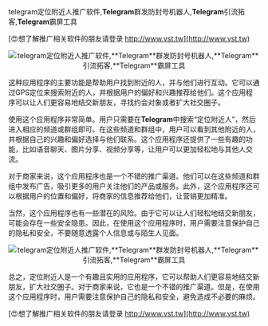 telegram定位附近人推广软件,**Telegram**群发防封号机器人,**Telegram**引流拓客,**Telegram**霸屏工具

[😍想了解推广相关软件的朋友请登录 http://www.vst.tw](http://www.vst.tw)

 <center><img src="https://vst.tw/MP4/tuiguang/png/8.png" alt="telegram定位附近人推广软件,**Telegram**群发防封号机器人,**Telegram**引流拓客,**Telegram**霸屏工具"></center>

这种应用程序的主要功能是帮助用户找到附近的人，并与他们进行互动。它可以通过GPS定位来搜索附近的人，并根据用户的偏好和兴趣推荐给他们。这个应用程序可以让人们更容易地结交新朋友，寻找约会对象或者扩大社交圈子。

使用这个应用程序非常简单。用户只需要在**Telegram**中搜索“定位附近人”，然后进入相应的频道或群组即可。在这些频道和群组中，用户可以看到其他附近的人，并根据自己的兴趣和偏好选择与他们联系。这个应用程序还提供了一些有趣的功能，比如语音聊天、图片分享、视频分享等，让用户可以更加轻松地与其他人交流。

对于商家来说，这个应用程序也是一个不错的推广渠道。他们可以在这些频道和群组中发布广告，吸引更多的用户关注他们的产品或服务。此外，这个应用程序还可以根据用户的位置和偏好，将商家的信息推荐给他们，让营销更加精准。

当然，这个应用程序也有一些潜在的风险。由于它可以让人们轻松地结交新朋友，可能会存在一些安全隐患。因此，在使用这个应用程序时，用户需要注意保护自己的隐私和安全，不要随意透露个人信息或与陌生人见面。

 <center><img src="https://vst.tw/MP4/tuiguang/png/2.png" alt="telegram定位附近人推广软件,**Telegram**群发防封号机器人,**Telegram**引流拓客,**Telegram**霸屏工具"></center>

总之，定位附近人是一个有趣且实用的应用程序，它可以帮助人们更容易地结交新朋友，扩大社交圈子。对于商家来说，它也是一个不错的推广渠道。但是，在使用这个应用程序时，用户需要注意保护自己的隐私和安全，避免造成不必要的麻烦。

[😍想了解推广相关软件的朋友请登录 http://www.vst.tw](http://www.vst.tw)



